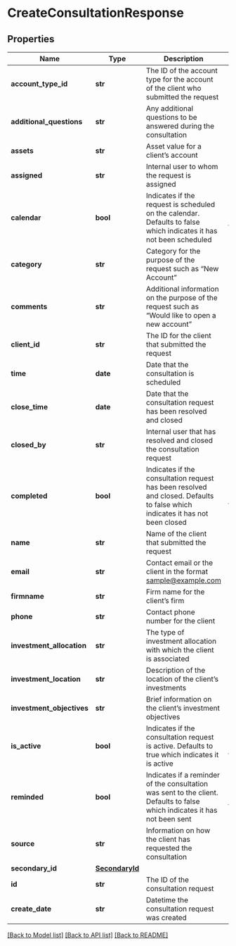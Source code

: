# CreateConsultationResponse

## Properties
Name | Type | Description | Notes
------------ | ------------- | ------------- | -------------
**account_type_id** | **str** | The ID of the account type for the account of the client who submitted the request | [optional] 
**additional_questions** | **str** | Any additional questions to be answered during the consultation | [optional] 
**assets** | **str** | Asset value for a client’s account | [optional] 
**assigned** | **str** | Internal user to whom the request is assigned | [optional] 
**calendar** | **bool** | Indicates if the request is scheduled on the calendar. Defaults to false which indicates it has not been scheduled | [optional] [default to False]
**category** | **str** | Category for the purpose of the request such as “New Account” | [optional] 
**comments** | **str** | Additional information on the purpose of the request such as “Would like to open a new account” | [optional] 
**client_id** | **str** | The ID for the client that submitted the request | [optional] 
**time** | **date** | Date that the consultation is scheduled | [optional] 
**close_time** | **date** | Date that the consultation request has been resolved and closed | [optional] 
**closed_by** | **str** | Internal user that has resolved and closed the consultation request | [optional] 
**completed** | **bool** | Indicates if the consultation request has been resolved and closed. Defaults to false which indicates it has not been closed | [optional] [default to False]
**name** | **str** | Name of the client that submitted the request | [optional] 
**email** | **str** | Contact email or the client in the format sample@example.com | [optional] 
**firmname** | **str** | Firm name for the client’s firm | [optional] 
**phone** | **str** | Contact phone number for the client | [optional] 
**investment_allocation** | **str** | The type of investment allocation with which the client is associated | [optional] 
**investment_location** | **str** | Description of the location of the client’s investments | [optional] 
**investment_objectives** | **str** | Brief information on the client’s investment objectives | [optional] 
**is_active** | **bool** | Indicates if the consultation request is active. Defaults to true which indicates it is active | [optional] [default to True]
**reminded** | **bool** | Indicates if a reminder of the consultation was sent to the client. Defaults to false which indicates it has not been sent | [optional] [default to False]
**source** | **str** | Information on how the client has requested the consultation | [optional] 
**secondary_id** | [**SecondaryId**](SecondaryId.md) |  | [optional] 
**id** | **str** | The ID of the consultation request | [optional] 
**create_date** | **str** | Datetime the consultation request was created | [optional] 

[[Back to Model list]](../README.md#documentation-for-models) [[Back to API list]](../README.md#documentation-for-api-endpoints) [[Back to README]](../README.md)


